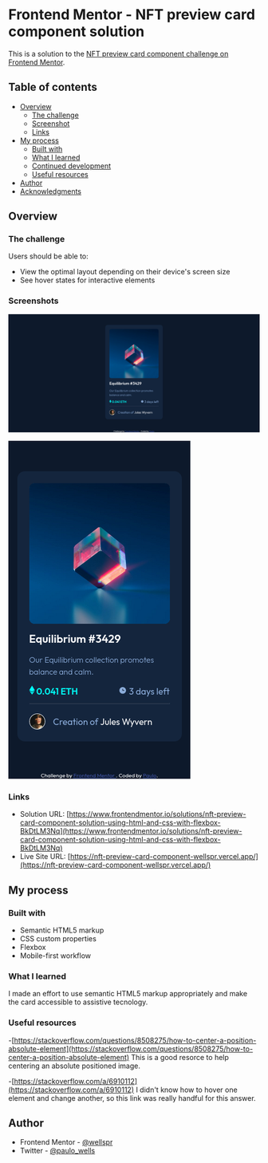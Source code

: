 # Frontend Mentor - NFT preview card component solution

This is a solution to the [NFT preview card component challenge on Frontend Mentor](https://www.frontendmentor.io/challenges/nft-preview-card-component-SbdUL_w0U).

## Table of contents

- [Overview](#overview)
  - [The challenge](#the-challenge)
  - [Screenshot](#screenshot)
  - [Links](#links)
- [My process](#my-process)
  - [Built with](#built-with)
  - [What I learned](#what-i-learned)
  - [Continued development](#continued-development)
  - [Useful resources](#useful-resources)
- [Author](#author)
- [Acknowledgments](#acknowledgments)


## Overview

### The challenge

Users should be able to:

- View the optimal layout depending on their device's screen size
- See hover states for interactive elements

### Screenshots

![](./screenshots/desktop.png)

![](./screenshots/mobile.png)


### Links

- Solution URL: [https://www.frontendmentor.io/solutions/nft-preview-card-component-solution-using-html-and-css-with-flexbox-BkDtLM3Nq](https://www.frontendmentor.io/solutions/nft-preview-card-component-solution-using-html-and-css-with-flexbox-BkDtLM3Nq)
- Live Site URL: [https://nft-preview-card-component-wellspr.vercel.app/](https://nft-preview-card-component-wellspr.vercel.app/)

## My process

### Built with

- Semantic HTML5 markup
- CSS custom properties
- Flexbox
- Mobile-first workflow


### What I learned

I made an effort to use semantic HTML5 markup appropriately and make the card accessible to assistive tecnology. 

<!-- Use this section to recap over some of your major learnings while working through this project. Writing these out and providing code samples of areas you want to highlight is a great way to reinforce your own knowledge.

To see how you can add code snippets, see below:

```html
<h1>Some HTML code I'm proud of</h1>
```
```css
.proud-of-this-css {
  color: papayawhip;
}
```
```js
const proudOfThisFunc = () => {
  console.log('🎉')
}
```
-->
<!-- If you want more help with writing markdown, we'd recommend checking out [The Markdown Guide](https://www.markdownguide.org/) to learn more. -->


<!-- ### Continued development

Use this section to outline areas that you want to continue focusing on in future projects. These could be concepts you're still not completely comfortable with or techniques you found useful that you want to refine and perfect.

**Note: Delete this note and the content within this section and replace with your own plans for continued development.** -->

### Useful resources

-[https://stackoverflow.com/questions/8508275/how-to-center-a-position-absolute-element](https://stackoverflow.com/questions/8508275/how-to-center-a-position-absolute-element)
This is a good resorce to help centering an absolute positioned image.

-[https://stackoverflow.com/a/6910112](https://stackoverflow.com/a/6910112) I didn't know how to hover one element and change another, so this link was really handful for this answer.


## Author

- Frontend Mentor - [@wellspr](https://www.frontendmentor.io/profile/wellspr)
- Twitter - [@paulo_wells](https://www.twitter.com/paulo_wells)
